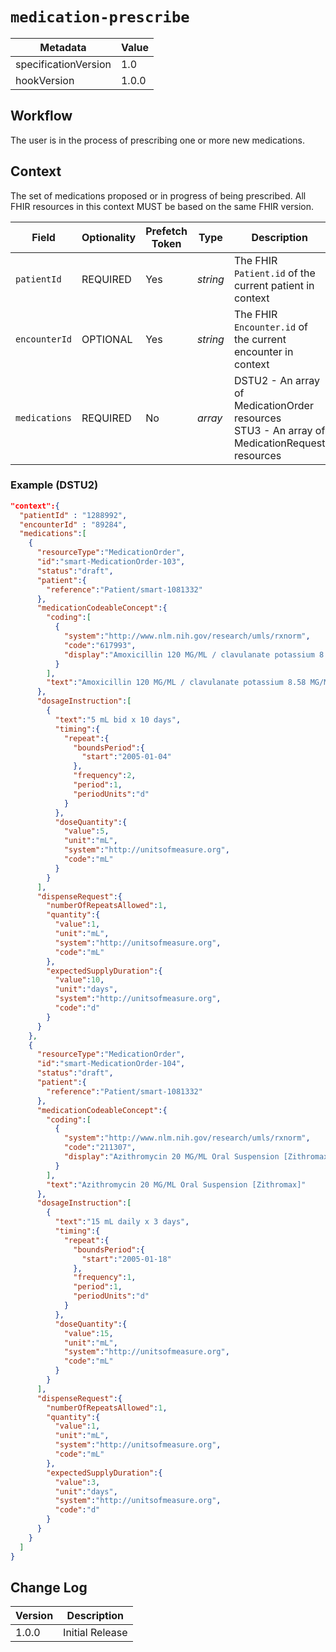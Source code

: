 # `medication-prescribe`

| Metadata | Value
| ---- | ----
| specificationVersion | 1.0
| hookVersion | 1.0.0

## Workflow

The user is in the process of prescribing one or more new medications.

## Context

The set of medications proposed or in progress of being prescribed. All FHIR resources in this context MUST be based on the same FHIR version.

Field | Optionality | Prefetch Token | Type | Description
----- | -------- | ---- | ---- | ----
`patientId` | REQUIRED | Yes | *string* |  The FHIR `Patient.id` of the current patient in context
`encounterId` | OPTIONAL | Yes | *string* |  The FHIR `Encounter.id` of the current encounter in context
`medications` | REQUIRED | No | *array* | DSTU2 - An array of MedicationOrder resources <br/> STU3 - An array of MedicationRequest resources

### Example (DSTU2)

```json 
"context":{
  "patientId" : "1288992",
  "encounterId" : "89284",
  "medications":[  
    {  
      "resourceType":"MedicationOrder",
      "id":"smart-MedicationOrder-103",
      "status":"draft",
      "patient":{  
        "reference":"Patient/smart-1081332"
      },
      "medicationCodeableConcept":{  
        "coding":[  
          {  
            "system":"http://www.nlm.nih.gov/research/umls/rxnorm",
            "code":"617993",
            "display":"Amoxicillin 120 MG/ML / clavulanate potassium 8.58 MG/ML Oral Suspension"
          }
        ],
        "text":"Amoxicillin 120 MG/ML / clavulanate potassium 8.58 MG/ML Oral Suspension"
      },
      "dosageInstruction":[  
        {  
          "text":"5 mL bid x 10 days",
          "timing":{  
            "repeat":{  
              "boundsPeriod":{  
                "start":"2005-01-04"
              },
              "frequency":2,
              "period":1,
              "periodUnits":"d"
            }
          },
          "doseQuantity":{  
            "value":5,
            "unit":"mL",
            "system":"http://unitsofmeasure.org",
            "code":"mL"
          }
        }
      ],
      "dispenseRequest":{  
        "numberOfRepeatsAllowed":1,
        "quantity":{  
          "value":1,
          "unit":"mL",
          "system":"http://unitsofmeasure.org",
          "code":"mL"
        },
        "expectedSupplyDuration":{  
          "value":10,
          "unit":"days",
          "system":"http://unitsofmeasure.org",
          "code":"d"
        }
      }
    },
    {  
      "resourceType":"MedicationOrder",
      "id":"smart-MedicationOrder-104",
      "status":"draft",
      "patient":{  
        "reference":"Patient/smart-1081332"
      },
      "medicationCodeableConcept":{  
        "coding":[  
          {  
            "system":"http://www.nlm.nih.gov/research/umls/rxnorm",
            "code":"211307",
            "display":"Azithromycin 20 MG/ML Oral Suspension [Zithromax]"
          }
        ],
        "text":"Azithromycin 20 MG/ML Oral Suspension [Zithromax]"
      },
      "dosageInstruction":[  
        {  
          "text":"15 mL daily x 3 days",
          "timing":{  
            "repeat":{  
              "boundsPeriod":{  
                "start":"2005-01-18"
              },
              "frequency":1,
              "period":1,
              "periodUnits":"d"
            }
          },
          "doseQuantity":{  
            "value":15,
            "unit":"mL",
            "system":"http://unitsofmeasure.org",
            "code":"mL"
          }
        }
      ],
      "dispenseRequest":{  
        "numberOfRepeatsAllowed":1,
        "quantity":{  
          "value":1,
          "unit":"mL",
          "system":"http://unitsofmeasure.org",
          "code":"mL"
        },
        "expectedSupplyDuration":{  
          "value":3,
          "unit":"days",
          "system":"http://unitsofmeasure.org",
          "code":"d"
        }
      }
    }
  ]
}
```

## Change Log

Version | Description
---- | ----
1.0.0 | Initial Release

